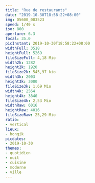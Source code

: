```yaml
---
title: "Rue de restaurants"
date: "2019-10-30T18:58:22+08:00"
img: D5600_003523
speed: 1/40 s
iso: 800
aperture: 6.3
focal: 35.0
picInstant: 2019-10-30T18:58:22+08:00
widthFull: 3518
heightFull: 5269
fileSizeFull: 4,18 Mio
width2k: 1282
height2k: 1920
fileSize2k: 545,97 kio
width3k: 2003
height3k: 3000
fileSize3k: 1,69 Mio
width4k: 2564
height4k: 3840
fileSize4k: 2,53 Mio
widthRaw: 6016
heightRaw: 4016
fileSizeRaw: 25,29 Mio
ratio:
- vertical
lieux:
- hongik
picdates:
- 2019-10-30
themes:
- quotidien
- nuit
- cuisine
- moderne
- ville
---
```


